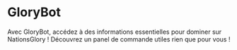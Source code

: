 # GloryBot
Avec GloryBot, accédez à des informations essentielles pour dominer sur NationsGlory ! Découvrez un panel de commande utiles rien que pour vous !
